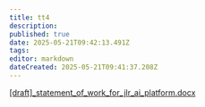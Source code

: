 ```yaml
---
title: tt4
description: 
published: true
date: 2025-05-21T09:42:13.491Z
tags: 
editor: markdown
dateCreated: 2025-05-21T09:41:37.208Z
---
```


[[draft]_statement_of_work_for_jlr_ai_platform.docx](/[draft]_statement_of_work_for_jlr_ai_platform.docx)